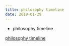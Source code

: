 ```yaml
---
title: philosophy timeline
date: 2019-01-29
---
```


* philosophy timeline  
  
[philosophy timeline](/assets/download/2019-01-29-philosophy-timeline/philosophy.xlsx)  
  
  

  



  

  



